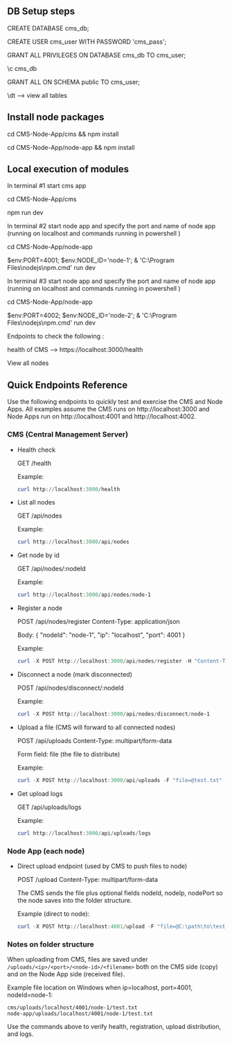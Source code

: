 ## DB Setup steps 
CREATE DATABASE cms_db;

CREATE USER cms_user WITH PASSWORD 'cms_pass';

GRANT ALL PRIVILEGES ON DATABASE cms_db TO cms_user;

\c cms_db

GRANT ALL ON SCHEMA public TO cms_user;

\dt --> view all tables

## Install node packages 

cd CMS-Node-App/cms && npm install 

cd CMS-Node-App/node-app && npm install 


## Local execution of modules 

In terminal  #1 start cms app 

cd CMS-Node-App/cms 

npm run dev 


In terminal #2 start node app and specify the port and name of node app (running on localhost and commands running in powershell )

cd CMS-Node-App/node-app 

$env:PORT=4001; $env:NODE_ID='node-1'; & 'C:\Program Files\nodejs\npm.cmd' run dev

In terminal #3 start node app and specify the port and name of node app (running on localhost and commands running in powershell )

cd CMS-Node-App/node-app 

$env:PORT=4002; $env:NODE_ID='node-2'; & 'C:\Program Files\nodejs\npm.cmd' run dev


Endpoints to check the following : 

health of CMS --> https://localhost:3000/health 

View all nodes 

## Quick Endpoints Reference

Use the following endpoints to quickly test and exercise the CMS and Node Apps. All examples assume the CMS runs on http://localhost:3000 and Node Apps run on http://localhost:4001 and http://localhost:4002.

### CMS (Central Management Server)

- Health check

	GET /health

	Example:
	```powershell
	curl http://localhost:3000/health
	```

- List all nodes

	GET /api/nodes

	Example:
	```powershell
	curl http://localhost:3000/api/nodes
	```

- Get node by id

	GET /api/nodes/:nodeId

	Example:
	```powershell
	curl http://localhost:3000/api/nodes/node-1
	```

- Register a node

	POST /api/nodes/register
	Content-Type: application/json

	Body: { "nodeId": "node-1", "ip": "localhost", "port": 4001 }

	Example:
	```powershell
	curl -X POST http://localhost:3000/api/nodes/register -H "Content-Type: application/json" -d '{"nodeId":"node-1","ip":"localhost","port":4001}'
	```

- Disconnect a node (mark disconnected)

	POST /api/nodes/disconnect/:nodeId

	Example:
	```powershell
	curl -X POST http://localhost:3000/api/nodes/disconnect/node-1
	```

- Upload a file (CMS will forward to all connected nodes)

	POST /api/uploads
	Content-Type: multipart/form-data

	Form field: file (the file to distribute)

	Example:
	```powershell
	curl -X POST http://localhost:3000/api/uploads -F "file=@test.txt"
	```

- Get upload logs

	GET /api/uploads/logs

	Example:
	```powershell
	curl http://localhost:3000/api/uploads/logs
	```

### Node App (each node)

- Direct upload endpoint (used by CMS to push files to node)

	POST /upload
	Content-Type: multipart/form-data

	The CMS sends the file plus optional fields nodeId, nodeIp, nodePort so the node saves into the folder structure.

	Example (direct to node):
	```powershell
	curl -X POST http://localhost:4001/upload -F "file=@C:\path\to\test.txt"
	```

### Notes on folder structure

When uploading from CMS, files are saved under `/uploads/<ip>/<port>/<node-id>/<filename>` both on the CMS side (copy) and on the Node App side (received file).

Example file location on Windows when ip=localhost, port=4001, nodeId=node-1:

```
cms/uploads/localhost/4001/node-1/test.txt
node-app/uploads/localhost/4001/node-1/test.txt
```

Use the commands above to verify health, registration, upload distribution, and logs.